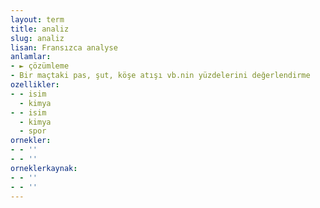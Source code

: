 ```yaml
---
layout: term
title: analiz
slug: analiz
lisan: Fransızca analyse
anlamlar:
- ► çözümleme
- Bir maçtaki pas, şut, köşe atışı vb.nin yüzdelerini değerlendirme
ozellikler:
- - isim
  - kimya
- - isim
  - kimya
  - spor
ornekler:
- - ''
- - ''
orneklerkaynak:
- - ''
- - ''
---
```

